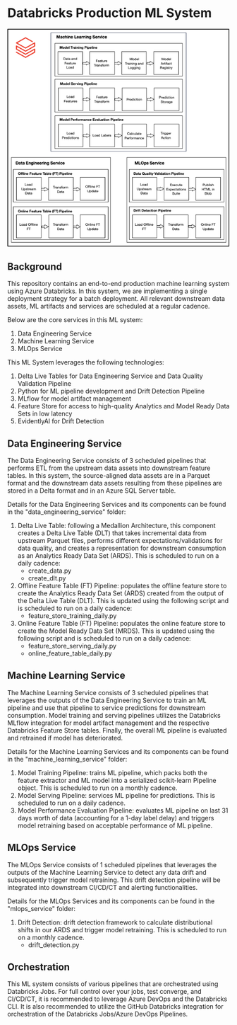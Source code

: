 # Databricks Production ML System

![Screenshot](databricks_production_ml_system/docs/images/architecture_diagram.jpg)

## Background
This repository contains an end-to-end production machine learning system using Azure Databricks. In this system, we are implementing a single deployment strategy for a batch deployment. All relevant downstream data assets, ML artifacts and services are scheduled at a regular cadence.

Below are the core services in this ML system:
1. Data Engineering Service
2. Machine Learning Service
3. MLOps Service

This ML System leverages the following technologies:
1. Delta Live Tables for Data Engineering Service and Data Quality Validation Pipeline
2. Python for ML pipeline development and Drift Detection Pipeline
3. MLflow for model artifact management
4. Feature Store for access to high-quality Analytics and Model Ready Data Sets in low latency
5. EvidentlyAI for Drift Detection

## Data Engineering Service

The Data Engineering Service consists of 3 scheduled pipelines that performs ETL from the upstream data assets into downstream feature tables. In this system, the source-aligned data assets are in a Parquet format and the downstream data assets resulting from these pipelines are stored in a Delta format and in an Azure SQL Server table. 

Details for the Data Engineering Services and its components can be found in the "data_engineering_service" folder: 
1. Delta Live Table: following a Medallion Architecture, this component creates a Delta Live Table (DLT) that takes incremental data from upstream Parquet files, performs different expectations/validations for data quality, and creates a representation for downstream consumption as an Analytics Ready Data Set (ARDS). This is scheduled to run on a daily cadence:
    - create_data.py
    - create_dlt.py
2. Offline Feature Table (FT) Pipeline: populates the offline feature store to create the Analytics Ready Data Set (ARDS) created from the output of the Delta Live Table (DLT). This is updated using the following script and is scheduled to run on a daily cadence:
    - feature_store_training_daily.py
3. Online Feature Table (FT) Pipeline: populates the online feature store to create the Model Ready Data Set (MRDS). This is updated using the following script and is scheduled to run on a daily cadence:
    - feature_store_serving_daily.py
    - online_feature_table_daily.py

## Machine Learning Service

The Machine Learning Service consists of 3 scheduled pipelines that leverages the outputs of the Data Engineering Service to train an ML pipeline and use that pipeline to service predictions for downstream consumption. Model training and serving pipelines utilizes the Databricks MLflow integration for model artifact management and the respective Databricks Feature Store tables. Finally, the overall ML pipeline is evaluated and retrained if model has deteriorated.

Details for the Machine Learning Services and its components can be found in the "machine_learning_service" folder: 
1. Model Training Pipeline: trains ML pipeline, which packs both the feature extractor and ML model into a serialized scikit-learn Pipeline object. This is scheduled to run on a monthly cadence.
2. Model Serving Pipeline: services ML pipeline for predictions. This is scheduled to run on a daily cadence.
3. Model Performance Evaluation Pipeline: evaluates ML pipeline on last 31 days worth of data (accounting for a 1-day label delay) and triggers model retraining based on acceptable performance of ML pipeline.

## MLOps Service

The MLOps Service consists of 1 scheduled pipelines that leverages the outputs of the Machine Learning Service to detect any data drift and subsequently trigger model retraining. This drift detection pipeline will be integrated into downstream CI/CD/CT and alerting functionalities.

Details for the MLOps Services and its components can be found in the "mlops_service" folder: 
1. Drift Detection: drift detection framework to calculate distributional shifts in our ARDS and trigger model retraining. This is scheduled to run on a monthly cadence.
    - drift_detection.py

## Orchestration
This ML system consists of various pipelines that are orchestrated using Databricks Jobs. For full control over your jobs, test converge, and CI/CD/CT, it is recommended to leverage Azure DevOps and the Databricks CLI. It is also recommended to utilize the GitHub Databricks integration for orchestration of the Databricks Jobs/Azure DevOps Pipelines.


